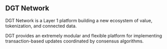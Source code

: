 DGT Network
-------------

DGT Network is a Layer 1 platform building a new ecosystem of 
value, tokenization, and connected data. 

DGT provides an extremely modular and flexible platform for
implementing transaction-based updates coordinated by consensus algorithms.

